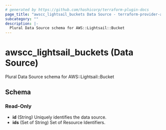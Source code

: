 ```yaml
---
# generated by https://github.com/hashicorp/terraform-plugin-docs
page_title: "awscc_lightsail_buckets Data Source - terraform-provider-awscc"
subcategory: ""
description: |-
  Plural Data Source schema for AWS::Lightsail::Bucket
---
```


# awscc_lightsail_buckets (Data Source)

Plural Data Source schema for AWS::Lightsail::Bucket



<!-- schema generated by tfplugindocs -->
## Schema

### Read-Only

- **id** (String) Uniquely identifies the data source.
- **ids** (Set of String) Set of Resource Identifiers.


